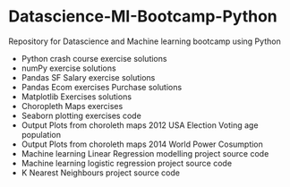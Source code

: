 # Datascience-MI-Bootcamp-Python
Repository for Datascience and Machine learning bootcamp using Python

* Python crash course exercise solutions
* numPy exercise solutions
* Pandas SF Salary exercise solutions 
* Pandas Ecom exercises Purchase solutions
* Matplotlib Exercises solutions 
* Choropleth Maps exercises
* Seaborn plotting exercises code
* Output Plots from choroleth maps 2012 USA Election Voting age population
* Output Plots from choroleth maps 2014 World Power Cosumption
* Machine learning Linear Regression modelling project source code
* Machine learning logistic regression project source code
* K Nearest Neighbours project source code

